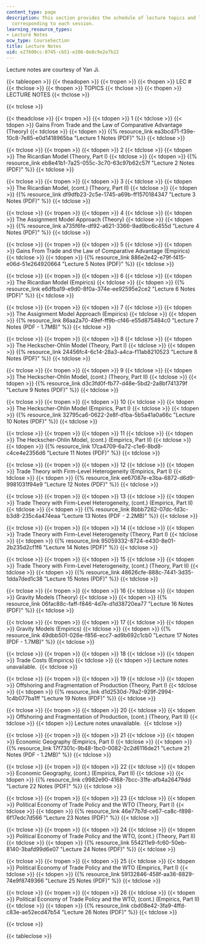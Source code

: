 ```yaml
---
content_type: page
description: This section provides the schedule of lecture topics and lecture notes
  corresponding to each session.
learning_resource_types:
- Lecture Notes
ocw_type: CourseSection
title: Lecture Notes
uid: e27600cc-8745-cb51-e206-0e8c9e2e7b22
---
```


Lecture notes are courtesy of Yan Ji. 

{{< tableopen >}}
{{< theadopen >}}
{{< tropen >}}
{{< thopen >}}
LEC #
{{< thclose >}}
{{< thopen >}}
TOPICS
{{< thclose >}}
{{< thopen >}}
LECTURE NOTES
{{< thclose >}}

{{< trclose >}}

{{< theadclose >}}
{{< tropen >}}
{{< tdopen >}}
1
{{< tdclose >}}
{{< tdopen >}}
Gains From Trade and the Law of Comparative Advantage (Theory)
{{< tdclose >}}
{{< tdopen >}}
{{% resource_link ea3bcd71-f39e-10c8-7e85-e0d1418965ba "Lecture 1 Notes (PDF)" %}}
{{< tdclose >}}

{{< trclose >}}
{{< tropen >}}
{{< tdopen >}}
2
{{< tdclose >}}
{{< tdopen >}}
The Ricardian Model (Theory, Part I)
{{< tdclose >}}
{{< tdopen >}}
{{% resource_link eb8e41b1-7a25-055c-3c70-63c97b62c57f "Lecture 2 Notes (PDF)" %}}
{{< tdclose >}}

{{< trclose >}}
{{< tropen >}}
{{< tdopen >}}
3
{{< tdclose >}}
{{< tdopen >}}
The Ricardian Model, (cont.) (Theory, Part II)
{{< tdclose >}}
{{< tdopen >}}
{{% resource_link df9dfb23-2c5e-1745-a69b-ff1570184347 "Lecture 3 Notes (PDF)" %}}
{{< tdclose >}}

{{< trclose >}}
{{< tropen >}}
{{< tdopen >}}
4
{{< tdclose >}}
{{< tdopen >}}
The Assignment Model Approach (Theory)
{{< tdclose >}}
{{< tdopen >}}
{{% resource_link a735f6fe-df92-a621-3366-9ad9bc6c455d "Lecture 4 Notes (PDF)" %}}
{{< tdclose >}}

{{< trclose >}}
{{< tropen >}}
{{< tdopen >}}
5
{{< tdclose >}}
{{< tdopen >}}
Gains From Trade and the Law of Comparative Advantage (Empirics)
{{< tdclose >}}
{{< tdopen >}}
{{% resource_link 886e2e42-e79f-f415-e06d-51e264920664 "Lecture 5 Notes (PDF)" %}}
{{< tdclose >}}

{{< trclose >}}
{{< tropen >}}
{{< tdopen >}}
6
{{< tdclose >}}
{{< tdopen >}}
The Ricardian Model (Empirics)
{{< tdclose >}}
{{< tdopen >}}
{{% resource_link e6dfba19-e9d0-8f0a-374e-ee92595e2ce2 "Lecture 6 Notes (PDF)" %}}
{{< tdclose >}}

{{< trclose >}}
{{< tropen >}}
{{< tdopen >}}
7
{{< tdclose >}}
{{< tdopen >}}
The Assignment Model Approach (Empirics)
{{< tdclose >}}
{{< tdopen >}}
{{% resource_link 86aa2a70-49ef-ff9b-cf46-e55d875484c0 "Lecture 7 Notes (PDF - 1.7MB)" %}}
{{< tdclose >}}

{{< trclose >}}
{{< tropen >}}
{{< tdopen >}}
8
{{< tdclose >}}
{{< tdopen >}}
The Heckscher-Ohlin Model (Theory, Part I)
{{< tdclose >}}
{{< tdopen >}}
{{% resource_link 24456fc4-6c14-28a3-a4ca-f11ab8210523 "Lecture 8 Notes (PDF)" %}}
{{< tdclose >}}

{{< trclose >}}
{{< tropen >}}
{{< tdopen >}}
9
{{< tdclose >}}
{{< tdopen >}}
The Heckscher-Ohlin Model, (cont.) (Theory, Part II)
{{< tdclose >}}
{{< tdopen >}}
{{% resource_link d3c3fd0f-fb77-d48e-5bd2-2a8bf741379f "Lecture 9 Notes (PDF)" %}}
{{< tdclose >}}

{{< trclose >}}
{{< tropen >}}
{{< tdopen >}}
10
{{< tdclose >}}
{{< tdopen >}}
The Heckscher-Ohlin Model (Empirics, Part I)
{{< tdclose >}}
{{< tdopen >}}
{{% resource_link 32795ca6-0622-2e8f-d1ba-5b5a41a0a66c "Lecture 10 Notes (PDF)" %}}
{{< tdclose >}}

{{< trclose >}}
{{< tropen >}}
{{< tdopen >}}
11
{{< tdclose >}}
{{< tdopen >}}
The Heckscher-Ohlin Model, (cont.) (Empirics, Part II)
{{< tdclose >}}
{{< tdopen >}}
{{% resource_link 17ca4709-6a72-c1e6-8bd8-c4ce4e2356d6 "Lecture 11 Notes (PDF)" %}}
{{< tdclose >}}

{{< trclose >}}
{{< tropen >}}
{{< tdopen >}}
12
{{< tdclose >}}
{{< tdopen >}}
Trade Theory with Firm-Level Heterogeneity (Empirics, Part I)
{{< tdclose >}}
{{< tdopen >}}
{{% resource_link ee67087e-e3ba-6872-d6d9-9981031f94e9 "Lecture 12 Notes (PDF)" %}}
{{< tdclose >}}

{{< trclose >}}
{{< tropen >}}
{{< tdopen >}}
13
{{< tdclose >}}
{{< tdopen >}}
Trade Theory with Firm-Level Heterogeneity, (cont.) (Empirics, Part II)
{{< tdclose >}}
{{< tdopen >}}
{{% resource_link 8bbb7262-07dc-fd3c-b3d8-235c4a474eaa "Lecture 13 Notes (PDF - 2.2MB)" %}}
{{< tdclose >}}

{{< trclose >}}
{{< tropen >}}
{{< tdopen >}}
14
{{< tdclose >}}
{{< tdopen >}}
Trade Theory with Firm-Level Heterogeneity (Theory, Part I)
{{< tdclose >}}
{{< tdopen >}}
{{% resource_link 95059332-8724-e430-8e01-2b235d2cf1f6 "Lecture 14 Notes (PDF)" %}}
{{< tdclose >}}

{{< trclose >}}
{{< tropen >}}
{{< tdopen >}}
15
{{< tdclose >}}
{{< tdopen >}}
Trade Theory with Firm-Level Heterogeneity, (cont.) (Theory, Part II)
{{< tdclose >}}
{{< tdopen >}}
{{% resource_link 48626cfe-888c-7441-3d35-1dda7ded1c38 "Lecture 15 Notes (PDF)" %}}
{{< tdclose >}}

{{< trclose >}}
{{< tropen >}}
{{< tdopen >}}
16
{{< tdclose >}}
{{< tdopen >}}
Gravity Models (Theory)
{{< tdclose >}}
{{< tdopen >}}
{{% resource_link 06fac88c-faff-f846-4d7e-d1d38720ea77 "Lecture 16 Notes (PDF)" %}}
{{< tdclose >}}

{{< trclose >}}
{{< tropen >}}
{{< tdopen >}}
17
{{< tdclose >}}
{{< tdopen >}}
Gravity Models (Empirics)
{{< tdclose >}}
{{< tdopen >}}
{{% resource_link 49dbb501-026e-f856-ecc7-ad9b692c1cb0 "Lecture 17 Notes (PDF - 1.7MB)" %}}
{{< tdclose >}}

{{< trclose >}}
{{< tropen >}}
{{< tdopen >}}
18
{{< tdclose >}}
{{< tdopen >}}
Trade Costs (Empirics)
{{< tdclose >}}
{{< tdopen >}}
Lecture notes unavailable. 
{{< tdclose >}}

{{< trclose >}}
{{< tropen >}}
{{< tdopen >}}
19
{{< tdclose >}}
{{< tdopen >}}
Offshoring and Fragmentation of Production (Theory, Part I)
{{< tdclose >}}
{{< tdopen >}}
{{% resource_link d1d2530d-79a2-929f-2994-1c4b077ba1ff "Lecture 19 Notes (PDF)" %}}
{{< tdclose >}}

{{< trclose >}}
{{< tropen >}}
{{< tdopen >}}
20
{{< tdclose >}}
{{< tdopen >}}
Offshoring and Fragmentation of Production, (cont.) (Theory, Part II)
{{< tdclose >}}
{{< tdopen >}}
Lecture notes unavailable. 
{{< tdclose >}}

{{< trclose >}}
{{< tropen >}}
{{< tdopen >}}
21
{{< tdclose >}}
{{< tdopen >}}
Economic Geography (Empirics, Part I)
{{< tdclose >}}
{{< tdopen >}}
{{% resource_link 17f7301c-9b48-1bc0-0082-2c2d6116de21 "Lecture 21 Notes (PDF - 1.2MB)" %}}
{{< tdclose >}}

{{< trclose >}}
{{< tropen >}}
{{< tdopen >}}
22
{{< tdclose >}}
{{< tdopen >}}
Economic Geography, (cont.) (Empirics, Part II)
{{< tdclose >}}
{{< tdopen >}}
{{% resource_link c9982e90-4168-7bcc-31fe-afb4a26479dd "Lecture 22 Notes (PDF)" %}}
{{< tdclose >}}

{{< trclose >}}
{{< tropen >}}
{{< tdopen >}}
23
{{< tdclose >}}
{{< tdopen >}}
Political Economy of Trade Policy and the WTO (Theory, Part I)
{{< tdclose >}}
{{< tdopen >}}
{{% resource_link 46e77b7d-ce67-ca8c-f898-6f17edc7d566 "Lecture 23 Notes (PDF)" %}}
{{< tdclose >}}

{{< trclose >}}
{{< tropen >}}
{{< tdopen >}}
24
{{< tdclose >}}
{{< tdopen >}}
Political Economy of Trade Policy and the WTO, (cont.) (Theory, Part II)
{{< tdclose >}}
{{< tdopen >}}
{{% resource_link 554211e9-fc60-50eb-8140-3bafd99d6e07 "Lecture 24 Notes (PDF)" %}}
{{< tdclose >}}

{{< trclose >}}
{{< tropen >}}
{{< tdopen >}}
25
{{< tdclose >}}
{{< tdopen >}}
Political Economy of Trade Policy and the WTO (Empirics, Part I)
{{< tdclose >}}
{{< tdopen >}}
{{% resource_link 59132846-458f-aa36-8829-74e9f8749366 "Lecture 25 Notes (PDF)" %}}
{{< tdclose >}}

{{< trclose >}}
{{< tropen >}}
{{< tdopen >}}
26
{{< tdclose >}}
{{< tdopen >}}
Political Economy of Trade Policy and the WTO, (cont.) (Empirics, Part II)
{{< tdclose >}}
{{< tdopen >}}
{{% resource_link cbd08e42-3fa9-4ffd-c83e-ae52ecd47b54 "Lecture 26 Notes (PDF)" %}}
{{< tdclose >}}

{{< trclose >}}

{{< tableclose >}}